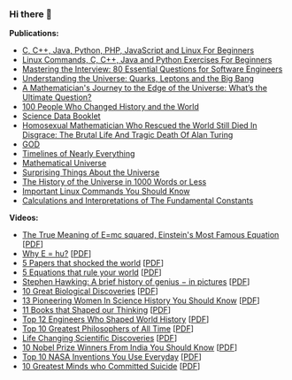 ### Hi there 👋

<!--
**manjunath5496/manjunath5496** is a ✨ _special_ ✨ repository because its `README.md` (this file) appears on your GitHub profile.

Here are some ideas to get you started:

- 🔭 I’m currently working on ...
- 🌱 I’m currently learning ...
- 👯 I’m looking to collaborate on ...
- 🤔 I’m looking for help with ...
- 💬 Ask me about ...
- 📫 How to reach me: ...
- 😄 Pronouns: ...
- ⚡ Fun fact: ...
-->


<p><strong>Publications:</strong></p>

<ul>
<li class="AHFaub"><a title="C, C++, Java, Python, PHP, JavaScript and Linux For Beginners" href="https://play.google.com/store/books/details/Manjunath_R_C_C_Java_Python_PHP_JavaScript_and_Lin?id=xnTcDwAAQBAJ&amp;hl=en_US">C, C++, Java, Python, PHP, JavaScript and Linux For Beginners</a></li>
<li class="AHFaub"><a title="Linux Commands, C, C++, Java and Python Exercises For Beginners" href="https://play.google.com/store/books/details/Manjunath_R_Linux_Commands_C_C_Java_and_Python_Exe?id=FVDZDwAAQBAJ&amp;hl=en_US">Linux Commands, C, C++, Java and Python Exercises For Beginners</a></li>
 <li class="AHFaub"><a title="Mastering the Interview: 80 Essential Questions for Software Engineers" href="https://play.google.com/store/books/details/Manjunath_R_Mastering_the_Interview_80_Essential_Q?id=t5G_EAAAQBAJ&hl=en_IN&gl=US">Mastering the Interview: 80 Essential Questions for Software Engineers</a></li>
 
<li class="AHFaub"><a title="Understanding the Universe: Quarks, Leptons and the Big Bang" href="https://play.google.com/store/books/details/Manjunath_R_Understanding_the_Universe?id=uyXXDwAAQBAJ&amp;hl=en_US">Understanding the Universe: Quarks, Leptons and the Big Bang</a></li>
<li class="AHFaub"><a title="A Mathematician's Journey to the Edge of the Universe: What&rsquo;s the Ultimate Question?" href="https://play.google.com/store/books/details/Manjunath_R_A_Mathematician_s_Journey_to_the_Edge?id=RsPRDwAAQBAJ&amp;hl=en_US">A Mathematician's Journey to the Edge of the Universe: What&rsquo;s the Ultimate Question?</a></li>
<li class="AHFaub"><a title="100 People Who Changed History and the World" href="https://play.google.com/store/books/details/Manjunath_R_100_People_Who_Changed_History_and_the?id=cfsPEAAAQBAJ&amp;hl=en_US">100 People Who Changed History and the World</a></li>
<li class="AHFaub"><a title="Science Data Booklet" href="https://play.google.com/store/books/details/Manjunath_R_Science_Data_Booklet?id=ZG3wDwAAQBAJ&amp;hl=en_US">Science Data Booklet</a></li>
<li class="AHFaub"><a title="Homosexual Mathematician Who Rescued the World Still Died In Disgrace: The Brutal Life And Tragic Death Of Alan Turing" href="https://play.google.com/store/books/details/Manjunath_R_Homosexual_Mathematician_Who_Rescued_t?id=O3XTDwAAQBAJ&amp;hl=en_US">Homosexual Mathematician Who Rescued the World Still Died In Disgrace: The Brutal Life And Tragic Death Of Alan Turing</a></li>
<li class="AHFaub"><a title="GOD" href="https://play.google.com/store/books/details/Manjunath_R_GOD?id=ldzyDwAAQBAJ&amp;hl=en_US">GOD</a></li>
<li class="AHFaub"><a title="Timelines of Nearly Everything" href="https://play.google.com/store/books/details/Manjunath_R_Timelines_of_Nearly_Everything?id=17I2EAAAQBAJ&amp;hl=en_US">Timelines of Nearly Everything</a></li>
<li class="AHFaub"><a title="Mathematical Universe" href="https://play.google.com/store/books/details/Manjunath_R_Mathematical_Universe?id=WGk8EAAAQBAJ&amp;hl=en_US">Mathematical Universe</a></li>
 <li class="AHFaub"><a title="Surprising Things About the Universe" href="https://play.google.com/store/books/details/Manjunath_R_Surprising_Things_About_the_Universe?id=Lt4_EAAAQBAJ&hl=en_US">Surprising Things About the Universe</a></li> 
 
  <li class="AHFaub"><a title="The History of the Universe in 1000 Words or Less" href="https://play.google.com/store/books/details/Manjunath_R_The_History_of_the_Universe_in_1000_Wo?id=3tVCEAAAQBAJ&hl=en_US"> The History of the Universe in 1000 Words or Less</a></li> 
 
   <li class="AHFaub"><a title="	
Important Linux Commands You Should Know" href="https://play.google.com/store/books/details/Manjunath_R_Important_Linux_Commands_You_Should_Kn?id=MWNMEAAAQBAJ&hl=en_IN&gl=US"> 	
Important Linux Commands You Should Know</a></li>
  <li class="AHFaub"><a title="	
Calculations and Interpretations of The Fundamental Constants" href="https://play.google.com/store/books/details?id=w7pgEAAAQBAJ"> 	
Calculations and Interpretations of The Fundamental Constants</a></li>
</ul>

<p><strong>Videos:</strong></p>

<ul>
<li class="AHFaub"><a title="E = mc squared stated clearly" href="https://www.youtube.com/watch?v=ZDgNqb3_ajc">The True Meaning of E=mc squared, Einstein's Most Famous Equation</a> [<a title="The True Meaning of E=mc squared, Einstein's Most Famous Equation" href="https://github.com/manjunath5496/manjunath5496/blob/main/2.pdf">PDF</a>] </li>
 <li class="AHFaub"><a title="Why E = hυ?" href="https://www.youtube.com/watch?v=5FW3RcLtdaI">Why E = hυ?</a> [<a title="Why E = hυ?" href="https://github.com/manjunath5496/manjunath5496/blob/main/1.pdf">PDF</a>]</li>
  <li class="AHFaub"><a title="5 Papers that shocked the world" href="https://www.youtube.com/watch?v=9ejCcy_xOsY">5 Papers that shocked the world</a> [<a title="5 Papers that shocked the world" href="https://github.com/manjunath5496/manjunath5496/blob/main/3.pdf">PDF</a>]</li>
 
   <li class="AHFaub"><a title="5 Equations that rule your world" href="https://www.youtube.com/watch?v=3YAd2pe6eGE">5 Equations that rule your world</a> [<a title="5 Equations that rule your world" href="https://github.com/manjunath5496/manjunath5496/blob/main/4.pdf">PDF</a>]</li>
 
<li class="AHFaub"><a title="Stephen Hawking: A brief history of genius − in pictures" href="https://www.youtube.com/watch?v=KW2IM-m9pNA">Stephen Hawking: A brief history of genius − in pictures</a> [<a title="Stephen Hawking: A brief history of genius − in pictures" href="https://github.com/manjunath5496/manjunath5496/blob/main/5.pdf">PDF</a>]</li>
 
 <li class="AHFaub"><a title="10 Great Biological Discoveries" href="https://www.youtube.com/watch?v=4CmS_LAUCWk">10 Great Biological Discoveries</a> [<a title="10 Great Biological Discoveries" href="https://github.com/manjunath5496/manjunath5496/blob/main/6.pdf">PDF</a>]</li>
 
 <li class="AHFaub"><a title="13 Pioneering Women In Science History You Should Know" href="https://www.youtube.com/watch?v=Cyw9Lp76iUo">13 Pioneering Women In Science History You Should Know</a> [<a title="13 Pioneering Women In Science History You Should Know" href="https://github.com/manjunath5496/manjunath5496/blob/main/7.pdf">PDF</a>]</li>
 
  <li class="AHFaub"><a title="11 Books that Shaped our Thinking" href="https://www.youtube.com/watch?v=a10x49-tRjs">11 Books that Shaped our Thinking</a> [<a title="11 Books that Shaped our Thinking" href="https://github.com/manjunath5496/manjunath5496/blob/main/8.pdf">PDF</a>]</li>
 
   <li class="AHFaub"><a title="Top 12 Engineers Who Shaped World History" href="https://www.youtube.com/watch?v=DmA5dbb881Q">Top 12 Engineers Who Shaped World History</a> [<a title="Top 12 Engineers Who Shaped World History" href="https://github.com/manjunath5496/manjunath5496/blob/main/9.pdf">PDF</a>]</li>
    <li class="AHFaub"><a title="Top 10 Greatest Philosophers of All Time" href="https://www.youtube.com/watch?v=S4KPOSu9GDs">Top 10 Greatest Philosophers of All Time</a> [<a title="Top 10 Greatest Philosophers of All Time" href="https://github.com/manjunath5496/manjunath5496/blob/main/10.pdf">PDF</a>]</li>
  <li class="AHFaub"><a title="Life Changing Scientific Discoveries" href="https://www.youtube.com/watch?v=VlmTpgQGtfs">Life Changing Scientific Discoveries</a> [<a title="Life Changing Scientific Discoveries" href="https://github.com/manjunath5496/manjunath5496/blob/main/10.pdf">PDF</a>]</li>
 
  <li class="AHFaub"><a title="10 Nobel Prize Winners From India You Should Know" href="https://www.youtube.com/watch?v=EfrSEYAeT5Y">10 Nobel Prize Winners From India You Should Know</a> [<a title="10 Nobel Prize Winners From India You Should Know" href="https://github.com/manjunath5496/manjunath5496/blob/main/11.pdf">PDF</a>]</li>
 
 <li class="AHFaub"><a title="Top 10 NASA Inventions You Use Everyday" href="https://www.youtube.com/watch?v=mlPOqYvlrkM">Top 10 NASA Inventions You Use Everyday</a> [<a title="Top 10 NASA Inventions You Use Everyday" href="https://github.com/manjunath5496/manjunath5496/blob/main/12.pdf">PDF</a>]</li>
 
  
 <li class="AHFaub"><a title="10 Greatest Minds who Committed Suicide" href="https://www.youtube.com/watch?v=athQOocQXuU">10 Greatest Minds who Committed Suicide</a> [<a title="10 Greatest Minds who Committed Suicide" href="https://github.com/manjunath5496/manjunath5496/blob/main/13.pdf">PDF</a>]</li>
 
 
 </ul>
 





